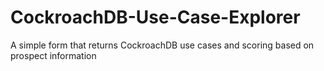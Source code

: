# CockroachDB-Use-Case-Explorer
A simple form that returns CockroachDB use cases and scoring based on prospect information 
